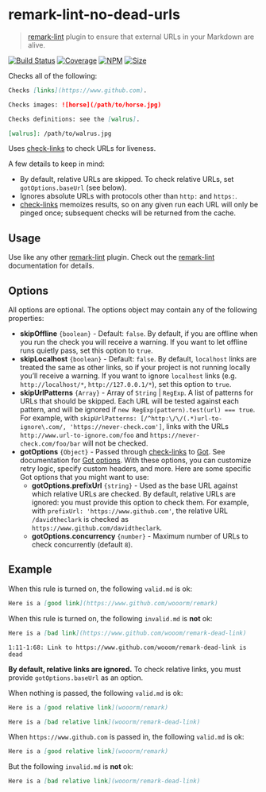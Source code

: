 # remark-lint-no-dead-urls

> [remark-lint][] plugin to ensure that external URLs in your Markdown are
> alive.

[![Build Status](https://github.com/davidtheclark/remark-lint-no-dead-urls/workflows/main/badge.svg)](https://github.com/davidtheclark/remark-lint-no-dead-urls/actions)
[![Coverage](https://img.shields.io/codecov/c/github/davidtheclark/remark-lint-no-dead-urls.svg)](https://codecov.io/github/davidtheclark/remark-lint-no-dead-urls)
[![NPM](https://img.shields.io/npm/v/remark-lint-no-dead-urls.svg)](https://www.npmjs.com/package/remark-lint-no-dead-urls)
[![Size](https://img.shields.io/bundlephobia/minzip/remark-lint-no-dead-urls.svg)](https://bundlephobia.com/result?p=remark-lint-no-dead-urls)

Checks all of the following:

```md
Checks [links](https://www.github.com).

Checks images: ![horse](/path/to/horse.jpg)

Checks definitions: see the [walrus].

[walrus]: /path/to/walrus.jpg
```

Uses [check-links][] to check URLs for liveness.

A few details to keep in mind:

*   By default, relative URLs are skipped.
    To check relative URLs, set `gotOptions.baseUrl` (see below).
*   Ignores absolute URLs with protocols other than `http:` and `https:`.
*   [check-links][] memoizes results, so on any given run each URL will only be
    pinged once; subsequent checks will be returned from the cache.

## Usage

Use like any other [remark-lint][] plugin.
Check out the [remark-lint][] documentation for details.

## Options

All options are optional.
The options object may contain any of the following properties:

*   **skipOffline** `{boolean}` - Default: `false`.
    By default, if you are offline when you run the check you will receive a
    warning.
    If you want to let offline runs quietly pass, set this option to `true`.
*   **skipLocalhost** `{boolean}` - Default: `false`.
    By default, `localhost` links are treated the same as other links, so if
    your project is not running locally you’ll receive a warning.
    If you want to ignore `localhost` links (e.g. `http://localhost/*`,
    `http://127.0.0.1/*`), set this option to `true`.
*   **skipUrlPatterns** `{Array}` - Array of `String` | `RegExp`.
    A list of patterns for URLs that should be skipped.
    Each URL will be tested against each pattern, and will be ignored if `new RegExp(pattern).test(url) === true`.
    For example, with `skipUrlPatterns: [/^http:\/\/(.*)url-to-ignore\.com/, 'https://never-check.com']`,
    links with the URLs `http://www.url-to-ignore.com/foo` and `https://never-check.com/foo/bar`
    will not be checked.
*   **gotOptions** `{Object}` - Passed through [check-links][] to [Got][].
    See documentation for [Got options](https://github.com/sindresorhus/got#options).
    With these options, you can customize retry logic, specify custom headers,
    and more.
    Here are some specific Got options that you might want to use:
    *   **gotOptions.prefixUrl** `{string}` - Used as the base URL against
        which relative URLs are checked.
        By default, relative URLs are ignored: you must provide this option to
        check them.
        For example, with `prefixUrl: 'https://www.github.com'`, the relative
        URL `/davidtheclark` is checked as `https://www.github.com/davidtheclark`.
    *   **gotOptions.concurrency** `{number}` - Maximum number of URLs to check
        concurrently (default `8`).

## Example

When this rule is turned on, the following `valid.md` is ok:

```md
Here is a [good link](https://www.github.com/wooorm/remark)
```

When this rule is turned on, the following `invalid.md` is **not** ok:

```md
Here is a [bad link](https://www.github.com/wooom/remark-dead-link)
```

```text
1:11-1:68: Link to https://www.github.com/wooom/remark-dead-link is dead
```

**By default, relative links are ignored.**
To check relative links, you must provide `gotOptions.baseUrl` as an option.

When nothing is passed, the following `valid.md` is ok:

```md
Here is a [good relative link](wooorm/remark)

Here is a [bad relative link](wooorm/remark-dead-link)
```

When `https://www.github.com` is passed in, the following `valid.md` is ok:

```md
Here is a [good relative link](wooorm/remark)
```

But the following `invalid.md` is **not** ok:

```md
Here is a [bad relative link](wooorm/remark-dead-link)
```

[check-links]: https://github.com/transitive-bullshit/check-links

[got]: https://github.com/sindresorhus/got

[remark-lint]: https://github.com/remarkjs/remark-lint
